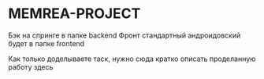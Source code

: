 # MEMREA-PROJECT

Бэк на спринге в папке backend
Фронт стандартный андроидовский будет в папке frontend

Как только доделываете таск, нужно сюда кратко описать проделанную работу здесь

